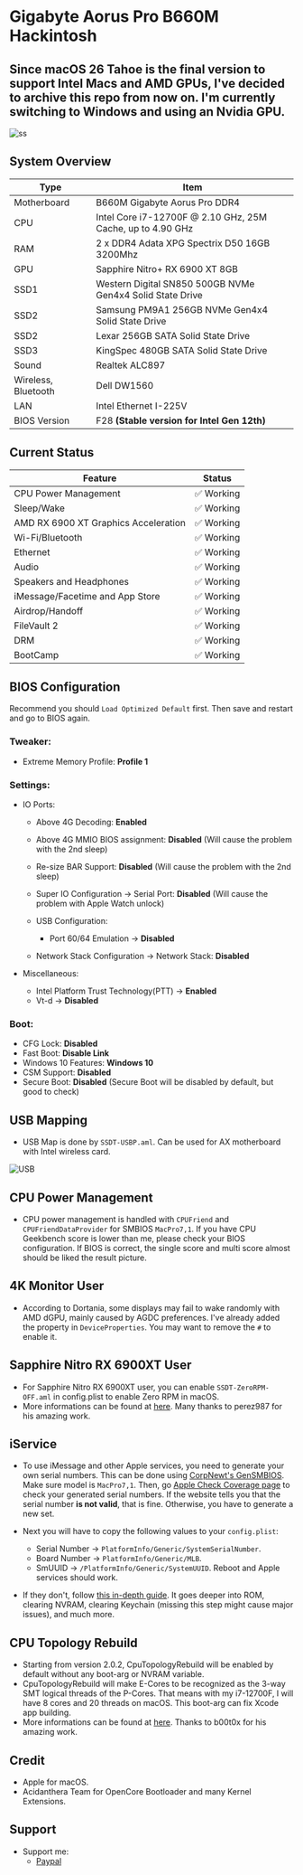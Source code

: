 # Gigabyte Aorus Pro B660M Hackintosh

## Since macOS 26 Tahoe is the final version to support Intel Macs and AMD GPUs, I've decided to archive this repo from now on. I'm currently switching to Windows and using an Nvidia GPU.

![ss](./ss/screenshot.png)

## System Overview

| Type | Item |
| ---- | ---- |
| Motherboard | B660M Gigabyte Aorus Pro DDR4 |
| CPU | Intel Core i7-12700F @ 2.10 GHz, 25M Cache, up to 4.90 GHz|
| RAM | 2 x DDR4 Adata XPG Spectrix D50 16GB 3200Mhz |
| GPU | Sapphire Nitro+ RX 6900 XT 8GB |
| SSD1 | Western Digital SN850 500GB NVMe Gen4x4 Solid State Drive |
| SSD2 | Samsung PM9A1 256GB NVMe Gen4x4 Solid State Drive |
| SSD2 | Lexar 256GB SATA Solid State Drive |
| SSD3 | KingSpec 480GB SATA Solid State Drive |
| Sound | Realtek ALC897 |
| Wireless, Bluetooth | Dell DW1560 |
| LAN | Intel Ethernet I-225V |
| BIOS Version | F28 **(Stable version for Intel Gen 12th)** |

## Current Status

| Feature | Status |
| ------------- | ------------- |
| CPU Power Management | ✅ Working |
| Sleep/Wake | ✅ Working |
| AMD RX 6900 XT Graphics Acceleration | ✅ Working |
| Wi-Fi/Bluetooth | ✅ Working |
| Ethernet | ✅ Working |
| Audio | ✅ Working |
| Speakers and Headphones | ✅ Working |
| iMessage/Facetime and App Store | ✅ Working  |
| Airdrop/Handoff | ✅ Working |
| FileVault 2 | ✅ Working |
| DRM | ✅ Working |
| BootCamp | ✅ Working |

## BIOS Configuration

Recommend you should `Load Optimized Default` first. Then save and restart and go to BIOS again.

### Tweaker:
* Extreme Memory Profile: **Profile 1**

### Settings:

* IO Ports:
  - Above 4G Decoding: **Enabled**
  - Above 4G MMIO BIOS assignment: **Disabled** (Will cause the problem with the 2nd sleep)
  - Re-size BAR Support: **Disabled** (Will cause the problem with the 2nd sleep)
  - Super IO Configuration → Serial Port: **Disabled** (Will cause the problem with Apple Watch unlock)

  - USB Configuration:
    - Port 60/64 Emulation → **Disabled**

  - Network Stack Configuration → Network Stack: **Disabled**

* Miscellaneous:
  - Intel Platform Trust Technology(PTT) → **Enabled**
  - Vt-d → **Disabled**

### Boot: 
  - CFG Lock: **Disabled**
  - Fast Boot: **Disable Link**
  - Windows 10 Features: **Windows 10**
  - CSM Support: **Disabled**
  - Secure Boot: **Disabled** (Secure Boot will be disabled by default, but good to check)

## USB Mapping
- USB Map is done by `SSDT-USBP.aml`. Can be used for AX motherboard with Intel wireless card.

![USB](./ss/usb.png)

## CPU Power Management
* CPU power management is handled with `CPUFriend` and `CPUFriendDataProvider` for SMBIOS `MacPro7,1`. If you have CPU Geekbench score is lower than me, please check your BIOS configuration. If BIOS is correct, the single score and multi score almost should be liked the result picture.

## 4K Monitor User
* According to Dortania, some displays may fail to wake randomly with AMD dGPU, mainly caused by AGDC preferences. I've already added the property in `DeviceProperties`. You may want to remove the `#` to enable it.

## Sapphire Nitro RX 6900XT User
* For Sapphire Nitro RX 6900XT user, you can enable `SSDT-ZeroRPM-OFF.aml` in config.plist to enable Zero RPM in macOS.
* More informations can be found at [here](https://github.com/perez987/6600XT-on-macOS-with-softPowerPlayTable).
Many thanks to perez987 for his amazing work.

## iService
* To use iMessage and other Apple services, you need to generate your own serial numbers. This can be done using [CorpNewt's GenSMBIOS](https://github.com/corpnewt/GenSMBIOS). Make sure model is `MacPro7,1`. Then, go [Apple Check Coverage page](https://checkcoverage.apple.com/) to check your generated serial numbers. If the website tells you that the serial number **is not valid**, that is fine. Otherwise, you have to generate a new set.

* Next you will have to copy the following values to your `config.plist`:
  - Serial Number -> `PlatformInfo/Generic/SystemSerialNumber`.
  - Board Number -> `PlatformInfo/Generic/MLB`.
  - SmUUID -> `/PlatformInfo/Generic/SystemUUID`.
  Reboot and Apple services should work.

* If they don't, follow [this in-depth guide](https://dortania.github.io/OpenCore-Post-Install/universal/iservices.html). It goes deeper into ROM, clearing NVRAM, clearing Keychain (missing this step might cause major issues), and much more.

## CPU Topology Rebuild
* Starting from version 2.0.2, CpuTopologyRebuild will be enabled by default without any boot-arg or NVRAM variable.
* CpuTopologyRebuild will make E-Cores to be recognized as the 3-way SMT logical threads of the P-Cores. That means with my i7-12700F, I will have 8 cores and 20 threads on macOS. This boot-arg can fix Xcode app building.
* More informations can be found at [here](https://github.com/b00t0x/CpuTopologyRebuild). Thanks to b00t0x for his amazing work.

## Credit
* Apple for macOS.
* Acidanthera Team for OpenCore Bootloader and many Kernel Extensions.

## Support
* Support me: 
  - [Paypal](https://www.paypal.me/tekun0lxrd)
